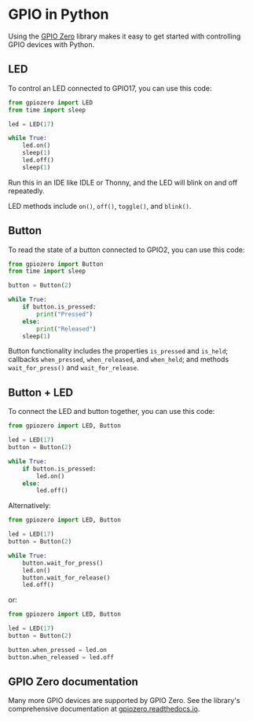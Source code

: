 # GPIO in Python

Using the [GPIO Zero](https://gpiozero.readthedocs.io/) library makes it easy to get started with controlling GPIO devices with Python.

## LED

To control an LED connected to GPIO17, you can use this code:

```python
from gpiozero import LED
from time import sleep

led = LED(17)

while True:
    led.on()
    sleep(1)
    led.off()
    sleep(1)
```

Run this in an IDE like IDLE or Thonny, and the LED will blink on and off repeatedly.

LED methods include `on()`, `off()`, `toggle()`, and `blink()`.

## Button

To read the state of a button connected to GPIO2, you can use this code:

```python
from gpiozero import Button
from time import sleep

button = Button(2)

while True:
    if button.is_pressed:
        print("Pressed")
    else:
        print("Released")
    sleep(1)
```

Button functionality includes the properties `is_pressed` and `is_held`; callbacks `when_pressed`, `when_released`, and `when_held`; and methods `wait_for_press()` and `wait_for_release`.

## Button + LED

To connect the LED and button together, you can use this code:

```python
from gpiozero import LED, Button

led = LED(17)
button = Button(2)

while True:
    if button.is_pressed:
        led.on()
    else:
        led.off()
```

Alternatively:

```python
from gpiozero import LED, Button

led = LED(17)
button = Button(2)

while True:
    button.wait_for_press()
    led.on()
    button.wait_for_release()
    led.off()
```

or:

```python
from gpiozero import LED, Button

led = LED(17)
button = Button(2)

button.when_pressed = led.on
button.when_released = led.off
```

## GPIO Zero documentation

Many more GPIO devices are supported by GPIO Zero. See the library's comprehensive documentation at [gpiozero.readthedocs.io](https://gpiozero.readthedocs.io/).
